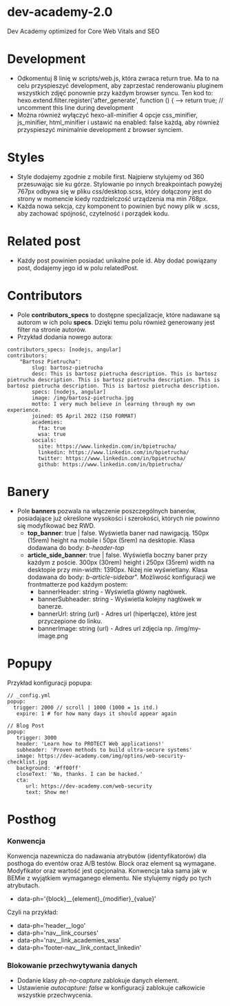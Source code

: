 # dev-academy-2.0
Dev Academy optimized for Core Web Vitals and SEO

# Development
- Odkomentuj 8 linię w scripts/web.js, która zwraca return true. Ma to na celu przyspieszyć development, aby zaprzestać renderowaniu pluginem wszystkich zdjęć ponownie przy każdym browser syncu.
Ten kod to: 
hexo.extend.filter.register('after_generate', function () {
-->  return true; // uncomment this line during development
- Można również wyłączyć hexo-all-minifier 4 opcje css_minifier, js_minifier, html_minifier i ustawić na enabled: false każdą, aby również przyspieszyć minimalnie development z browser synciem.
  
# Styles
- Style dodajemy zgodnie z mobile first. Najpierw stylujemy od 360 przesuwając sie ku górze. Stylowanie po innych breakpointach powyżej 767px odbywa się w pliku css/desktop.scss, który dołączony jest do strony w momencie kiedy rozdzielczość urządzenia ma min 768px.
- Każda nowa sekcja, czy komponent to powinien być nowy plik w .scss, aby zachować spójność, czytelność i porządek kodu.

# Related post
- Każdy post powinien posiadać unikalne pole id. Aby dodać powiązany post, dodajemy jego id w polu relatedPost.

# Contributors
- Pole **contributors_specs** to dostępne specjalizacje, które nadawane są autorom w ich polu **specs**. Dzięki temu polu również generowany jest filter na stronie autorów.
- Przykład dodania nowego autora:
```
contributors_specs: [nodejs, angular]
contributors:
    "Bartosz Pietrucha":
        slug: bartosz-pietrucha
        desc: This is bartosz pietrucha description. This is bartosz pietrucha description. This is bartosz pietrucha description. This is bartosz pietrucha description. This is bartosz pietrucha description.
        specs: [nodejs, angular]
        image: /img/bartosz-pietrucha.jpg
        motto: I very much believe in learning through my own experience.
        joined: 05 April 2022 (ISO FORMAT)
        academies:
          fta: true
          wsa: true
        socials:
          site: https://www.linkedin.com/in/bpietrucha/
          linkedin: https://www.linkedin.com/in/bpietrucha/
          twitter: https://www.linkedin.com/in/bpietrucha/
          github: https://www.linkedin.com/in/bpietrucha/
```

# Banery
- Pole **banners** pozwala na włączenie poszczególnych banerów, posiadające już określone wysokości i szerokości, których nie powinno się modyfikować bez RWD.
  - **top_banner**: true | false. Wyświetla baner nad nawigacją. 150px (15rem) height na mobile i 50px (5rem) na desktopie. Klasa dodawana do body: *b-header-top*
  - **article_side_banner**: true | false. Wyświetla boczny baner przy każdym z poście. 300px (30rem) height i 250px (35rem) width na desktopie przy min-width: 1390px. Niżej nie wyświetlany. Klasa dodawana do body: *b-article-sidebar*". Możliwość konfiguracji we frontmatterze pod każdym postem:
    - bannerHeader: string - Wyświetla główny nagłówek.
    - bannerSubheader: string - Wyświetla kolejny nagłówek w banerze.
    - bannerUrl: string (url) - Adres url (hiperłącze), które jest przyczepione do linku.
    - bannerImage: string (url) - Adres url zdjęcia np. /img/my-image.png

# Popupy
Przykład konfiguracji popupa:
```
// _config.yml
popup:
  trigger: 2000 // scroll | 1000 (1000 = 1s itd.)
   expire: 1 # for how many days it should appear again
    
// Blog Post
popup:
   trigger: 3000 
   header: 'Learn how to PROTECT Web applications!'
   subheader: 'Proven methods to build ultra-secure systems'
   image: https://dev-academy.com/img/optins/web-security-checklist.jpg
   background: '#ff00ff'
   closeText: 'No, thanks. I can be hacked.'
   cta:
      url: https://dev-academy.com/web-security
      text: Show me!
```

# Posthog
### Konwencja
Konwencja nazewnicza do nadawania atrybutów (identyfikatorów) dla posthoga do eventów oraz A/B testów. Block oraz element są wymagane. Modyfikator oraz wartość jest opcjonalna. Konwencja taka sama jak w BEMie z wyjątkiem wymaganego elementu. Nie stylujemy nigdy po tych atrybutach.
- data-ph='{block}__{element}\_{modifier}_{value}'

Czyli na przykład:
- data-ph='header__logo'
- data-ph='nav__link_courses'
- data-ph='nav__link_academies_wsa'
- data-ph='footer-nav__link_contact_linkedin'

### Blokowanie przechwytywania danych
- Dodanie klasy *ph-no-capture* zablokuje danych element.
- Ustawienie *autocapture: false* w konfiguracji zablokuje całkowicie wszystkie przechwycenia.